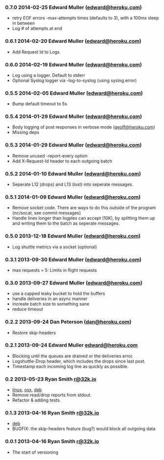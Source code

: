 ### 0.7.0 2014-02-25 Edward Muller (edward@heroku.com)

* retry EOF errors -max-attempts times (defaults to 3), with a 100ms sleep in between
* Log # of attempts at end

### 0.6.1 2014-02-20 Edward Muller (edward@heroku.com)

* Add Request Id to Logs

### 0.6.0 2014-02-19 Edward Muller (edward@heroku.com)

* Log using a logger. Default to stderr
* Optional Syslog logger via -log-to-syslog (using syslog.error)

### 0.5.5 2014-02-05 Edward Muller (edward@heroku.com)

* Bump default timeout to 5s

### 0.5.4 2014-01-29 Edward Muller (edward@heroku.com)

* Body logging of post responses in verbose mode (geoff@heroku.com)
* Missing deps

### 0.5.3 2014-01-29 Edward Muller (edward@heroku.com)

* Remove unused -report-every option
* Add X-Request-Id header to each outgoing batch

### 0.5.2 2014-01-10 Edward Muller (edward@heroku.com)

* Seperate L12 (drops) and L13 (lost) into seperate messages.

### 0.5.1 2014-01-09 Edward Muller (edward@heroku.com)

* Remove socket code. There are ways to do this outside of the program (nc/socat, see commit messages)
* Handle lines longer than logplex can accept (10K), by splitting them up and writing them to the batch as seperate messages.

### 0.5.0 2013-12-18 Edward Muller (edward@heroku.com)

* Log shuttle metrics via a socket (optional)

### 0.3.1 2013-09-30 Edward Muller (edward@heroku.com)

* max requests = 5: Limits in flight requests

### 0.3.0 2013-09-27 Edward Muller (edward@heroku.com)

* use a capped leaky bucket to hold the buffers
* handle deliveries in an async manner
* increate batch size to something sane
* reduce timeout

### 0.2.2 2013-09-24 Dan Peterson (dan@heroku.com)

* Restore skip-headers

### 0.2.1 2013-09-24 Edward Muller <edward@heroku.com>

* Blocking until the queues are drained or the deliveries error.
* Logshuttle-Drop header, which includes the drops since last post.
* Timestamp each incoming log line as quickly as possible.

### 0.2 2013-05-23 Ryan Smith <r@32k.io>

* [linux](https://s3-us-west-2.amazonaws.com/log-shuttle.io/v0.2/linux/amd64/log-shuttle.tar.gz), [osx](https://s3-us-west-2.amazonaws.com/log-shuttle.io/v0.2/osx/log-shuttle.tar.gz), [deb](https://s3-us-west-2.amazonaws.com/log-shuttle.io/v0.2/linux/amd64/log-shuttle_0.2_amd64.deb)
* Remove read/drop reports from stdout.
* Refactor & adding tests.

### 0.1.3 2013-04-16 Ryan Smith <r@32k.io>

* [deb](https://s3-us-west-2.amazonaws.com/log-shuttle/debs/log-shuttle_0.1.3_amd64.deb)
* BUGFIX: the skip-headers feature (bug?) would block all outgoing data

### 0.0.1 2013-04-16 Ryan Smith <r@32k.io>

* The start of versioning
